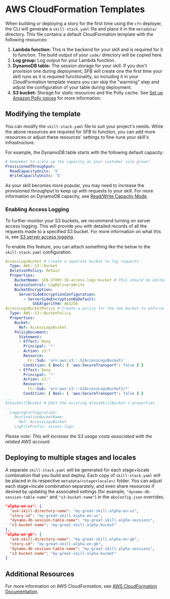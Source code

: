 # AWS CloudFormation Templates

When building or deploying a story for the first time using the `cfn` deployer,
the CLI will generate a `skill-stack.yaml` file and place it in the `metadata/`
directory. This file contains a default CloudFormation template with the
following resources:

1. **Lambda function:** This is the backend for your skill and is required
for it to function. The build output of your `code/` directory will be copied
here.
2. **Log group:** Log output for your Lambda function.
3. **DynamoDB table:** The session storage for your skill. If you don't
provision one during deployment, SFB will create one the first time
your skill runs as it is required functionality, so including it in
your CloudFormation template means you can skip the "warming" step
and adjust the configuration of your table during deployment.
4. **S3 bucket:** Storage for static resources and the Polly cache. See
[Set up Amazon Polly voices](./setup-polly-voices.md) for more information.

## Modifying the template

You can modify the `skill-stack.yaml` file to suit your project's needs.
While the above resources are required for SFB to function, you can add
more resources or adjust these resources' settings to fine-tune your skill's
infrastructure.

For example, the DynamoDB table starts with the following default capacity:

```yaml
# Remember to scale up the capacity as your customer size grows!
ProvisionedThroughput:
  ReadCapacityUnits: '5'
  WriteCapacityUnits: '5'
```

As your skill becomes more popular, you may need to increase the provisioned
throughput to keep up with requests to your skill. For more information on
DynamoDB capacity, see [Read/Write Capacity Mode](https://docs.aws.amazon.com/amazondynamodb/latest/developerguide/HowItWorks.ReadWriteCapacityMode.html).

### Enabling Access Logging

To further monitor your S3 buckets, we recommend turning on server access logging. This will provide you with detailed records of all the requests made to a specified S3 bucket. For more information on what this is, see [S3 server access logging](https://docs.aws.amazon.com/AmazonS3/latest/userguide/enable-server-access-logging.html).

To enable this feature, you can attach something like the below to the `skill-stack.yaml` configuration.

```yaml
AccessLogsBucket # Create a separate bucket to log requests
  Type: AWS::S3::Bucket
  DeletionPolicy: Retain
  Properties:
    BucketName: SFB-STORY-ID-access-logs-bucket # This should be edited to whatever bucket name is appropriate
    AccessControl: LogDeliveryWrite
    BucketEncryption:
      ServerSideEncryptionConfiguration:
        - ServerSideEncryptionByDefault:
            SSEAlgorithm: AES256
AccessLogsBucketPolicy # Create a policy for the new bucket to enforce HTTPS
  Type: AWS::S3::BucketPolicy
  Properties:
    Bucket:
      Ref: AccessLogsBucket
    PolicyDocument:
      Statement:
      - Effect: Deny
        Principal: '*'
        Action: s3:*
        Resource:
          Fn::Sub: 'arn:aws:s3:::${AccessLogsBucket}'
        Condition: { Bool: { 'aws:SecureTransport': false } }
      - Effect: Deny
        Principal: '*'
        Action: s3:*
        Resource:
          Fn::Sub: 'arn:aws:s3:::${AccessLogsBucket}/*'
        Condition: { Bool: { 'aws:SecureTransport': false } }
...
AlexaSkillBucket # Edit the existing AlexaSkillBucket's properties
...
  LoggingConfiguration:
    DestinationBucketName:
      Ref: AccessLogsBucket
    LogFilePrefix: access-logs-
```

*Please note: This will increase the S3 usage costs associated with the related AWS account.*

## Deploying to multiple stages and locales

A separate `skill-stack.yaml` will be generated for each stage+locale
combination that you build and deploy. Each copy of `skill-stack.yaml`
will be placed in its respective `metadata/<stage+locale>/` folder.
You can adjust each stage+locale combination separately, and even
share resources if desired by updating the associated settings (for example,
`"dynamo-db-session-table-name"` and `"s3-bucket-name"`) in the `abcConfig.json`
overrides.

```json
"alpha-en-us": {
  "ask-skill-directory-name": "my-great-skill-alpha-en-us",
  "story-id": "my-great-skill-alpha-en-us",
  "dynamo-db-session-table-name": "my-great-skill-alpha-sessions",
  "s3-bucket-name": "my-great-skill-alpha-bucket"
},
"alpha-en-gb": {
  "ask-skill-directory-name": "my-great-skill-alpha-en-gb",
  "story-id": "my-great-skill-alpha-en-gb",
  "dynamo-db-session-table-name": "my-great-skill-alpha-sessions",
  "s3-bucket-name": "my-great-skill-alpha-bucket"
}
```

## Additional Resources

For more information on AWS CloudFormation, see [AWS CloudFormation Documentation](https://docs.aws.amazon.com/cloudformation/index.html).
